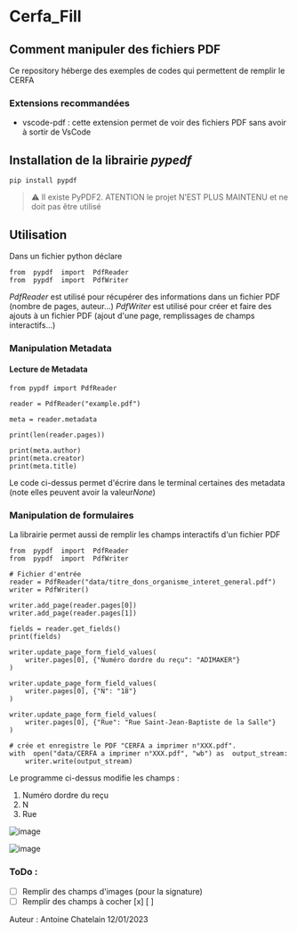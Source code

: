 # Cerfa_Fill

## Comment manipuler des fichiers PDF

Ce repository héberge des exemples de codes qui permettent de remplir le CERFA

### Extensions recommandées

- vscode-pdf : cette extension permet de voir des fichiers PDF sans avoir à sortir de VsCode

## Installation de la librairie *pypedf*

    pip install pypdf

> ⚠️ Il existe PyPDF2. ATENTION le projet N’EST PLUS MAINTENU et ne doit pas être utilisé

## Utilisation

Dans un fichier python déclare

    from  pypdf  import  PdfReader
	from  pypdf  import  PdfWriter

*PdfReader* est utilisé pour récupérer des informations dans un fichier PDF (nombre de pages, auteur...)
*PdfWriter* est utilisé pour créer et faire des ajouts à un fichier PDF (ajout d'une page, remplissages de champs interactifs...)

### Manipulation Metadata

#### Lecture de Metadata

    from pypdf import PdfReader

    reader = PdfReader("example.pdf")

    meta = reader.metadata

    print(len(reader.pages))

    print(meta.author)
    print(meta.creator)
    print(meta.title)
Le code ci-dessus permet d'écrire dans le terminal certaines des metadata (note elles peuvent avoir la valeur*None*)

### Manipulation de formulaires

La librairie permet aussi de remplir les champs interactifs d'un fichier PDF

    from  pypdf  import  PdfReader
    from  pypdf  import  PdfWriter

    # Fichier d'entrée
    reader = PdfReader("data/titre_dons_organisme_interet_general.pdf")
    writer = PdfWriter()

    writer.add_page(reader.pages[0])
    writer.add_page(reader.pages[1])

    fields = reader.get_fields()
    print(fields)

    writer.update_page_form_field_values(
	    writer.pages[0], {"Numéro dordre du reçu": "ADIMAKER"}
    )

    writer.update_page_form_field_values(
	    writer.pages[0], {"N": "18"}
    )

    writer.update_page_form_field_values(
	    writer.pages[0], {"Rue": "Rue Saint-Jean-Baptiste de la Salle"}
    )

    # crée et enregistre le PDF "CERFA a imprimer n°XXX.pdf".
    with  open("data/CERFA a imprimer n°XXX.pdf", "wb") as  output_stream:
	    writer.write(output_stream)
Le programme ci-dessus modifie les champs :

1. Numéro dordre du reçu
2. N
3. Rue

![image](https://user-images.githubusercontent.com/46867831/211910681-a37a6224-19ad-4dc0-8e11-da6207e336dd.png)

![image](https://user-images.githubusercontent.com/46867831/211910854-64a19a50-b5ab-4ead-8b89-c23b3a10d82a.png)

### ToDo :

- [ ] Remplir des champs d'images (pour la signature)
- [ ] Remplir des champs à cocher [x] [ ]

Auteur : Antoine Chatelain 12/01/2023
